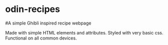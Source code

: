 # odin-recipes

#A simple Ghibli inspired recipe webpage

Made with simple HTML elements and attributes.
Styled with very basic css.
Functional on all common devices. 





